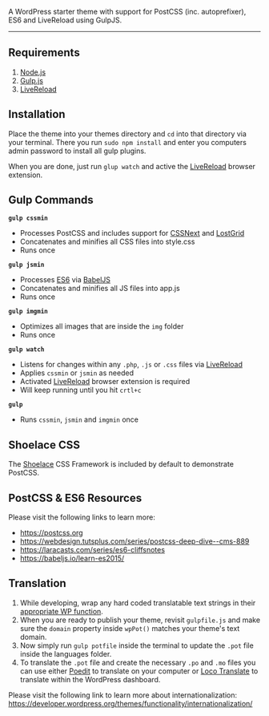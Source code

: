 
A WordPress starter theme with support for PostCSS (inc. autoprefixer), ES6 and LiveReload using GulpJS.

---

## Requirements

1. [Node.js](https://nodejs.org/)
2. [Gulp.js](http://gulpjs.com/)
3. [LiveReload](https://chrome.google.com/webstore/detail/livereload/jnihajbhpnppcggbcgedagnkighmdlei)

## Installation

Place the theme into your themes directory and `cd` into that directory via your terminal. There you run `sudo npm install` and enter you computers admin password to install all gulp plugins.

When you are done, just run `glup watch` and active the [LiveReload](https://chrome.google.com/webstore/detail/livereload/jnihajbhpnppcggbcgedagnkighmdlei) browser extension.

## Gulp Commands

**`gulp cssmin`**
- Processes PostCSS and includes support for [CSSNext](//cssnext.io/) and [LostGrid](//lostgrid.org/)
- Concatenates and minifies all CSS files into style.css
- Runs once

**`gulp jsmin`**
- Processes [ES6](//babeljs.io/learn-es2015/) via [BabelJS](//babeljs.io/)
- Concatenates and minifies all JS files into app.js
- Runs once

**`gulp imgmin`**
- Optimizes all images that are inside the `img` folder
- Runs once

**`gulp watch`**
- Listens for changes within any `.php`, `.js` or `.css` files via [LiveReload](https://chrome.google.com/webstore/detail/livereload/jnihajbhpnppcggbcgedagnkighmdlei)
- Applies `cssmin` or `jsmin` as needed
- Activated [LiveReload](https://chrome.google.com/webstore/detail/livereload/jnihajbhpnppcggbcgedagnkighmdlei) browser extension is required
- Will keep running until you hit `crtl+c`

**`gulp`**
- Runs `cssmin`, `jsmin` and `imgmin` once

## Shoelace CSS

The [Shoelace](//shoelace.style/) CSS Framework is included by default to demonstrate PostCSS.

## PostCSS & ES6 Resources

Please visit the following links to learn more:

- https://postcss.org
- https://webdesign.tutsplus.com/series/postcss-deep-dive--cms-889
- https://laracasts.com/series/es6-cliffsnotes
- https://babeljs.io/learn-es2015/

## Translation

1) While developing, wrap any hard coded translatable text strings in their [appropriate WP function](https://developer.wordpress.org/themes/functionality/internationalization/#localization-functions).
2) When you are ready to publish your theme, revisit `gulpfile.js` and make sure the `domain` property inside `wpPot()` matches your theme's text domain.
3) Now simply run `gulp potfile` inside the terminal to update the `.pot` file inside the languages folder.
4) To translate the `.pot` file and create the necessary `.po` and `.mo` files you can use either [Poedit](https://poedit.net/) to translate on your computer or [Loco Translate](https://wordpress.org/plugins/loco-translate/) to translate within the WordPress dashboard.

Please visit the following link to learn more about internationalization:
https://developer.wordpress.org/themes/functionality/internationalization/
